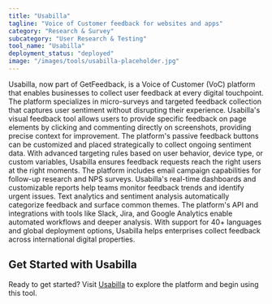 ```yaml
---
title: "Usabilla"
tagline: "Voice of Customer feedback for websites and apps"
category: "Research & Survey"
subcategory: "User Research & Testing"
tool_name: "Usabilla"
deployment_status: "deployed"
image: "/images/tools/usabilla-placeholder.jpg"
---
```

Usabilla, now part of GetFeedback, is a Voice of Customer (VoC) platform that enables businesses to collect user feedback at every digital touchpoint. The platform specializes in micro-surveys and targeted feedback collection that captures user sentiment without disrupting their experience. Usabilla's visual feedback tool allows users to provide specific feedback on page elements by clicking and commenting directly on screenshots, providing precise context for improvement. The platform's passive feedback buttons can be customized and placed strategically to collect ongoing sentiment data. With advanced targeting rules based on user behavior, device type, or custom variables, Usabilla ensures feedback requests reach the right users at the right moments. The platform includes email campaign capabilities for follow-up research and NPS surveys. Usabilla's real-time dashboards and customizable reports help teams monitor feedback trends and identify urgent issues. Text analytics and sentiment analysis automatically categorize feedback and surface common themes. The platform's API and integrations with tools like Slack, Jira, and Google Analytics enable automated workflows and deeper analysis. With support for 40+ languages and global deployment options, Usabilla helps enterprises collect feedback across international digital properties.
## Get Started with Usabilla

Ready to get started? Visit [Usabilla](https://usabilla.com) to explore the platform and begin using this tool.
